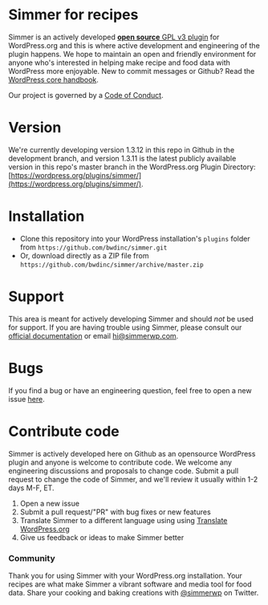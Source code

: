# Simmer for recipes
Simmer is an actively developed [**open source** GPL v3 plugin](https://github.com/simmerwp/simmer/blob/master/license.txt) for WordPress.org and this is where active development and engineering of the plugin happens. We hope to maintain an open and friendly environment for anyone who's interested in helping make recipe and food data with WordPress more enjoyable. New to commit messages or Github? Read the [WordPress core handbook](https://make.wordpress.org/core/handbook/best-practices/commit-messages/).

Our project is governed by a [Code of Conduct](https://github.com/simmerwp/simmer/blob/master/CODE_OF_CONDUCT.md).

# Version
We're currently developing version 1.3.12 in this repo in Github in the development branch, and version 1.3.11 is the latest publicly available version in this repo's master branch in the WordPress.org Plugin Directory: [https://wordpress.org/plugins/simmer/](https://wordpress.org/plugins/simmer/). 

# Installation
 - Clone this repository into your WordPress installation's `plugins` folder from `https://github.com/bwdinc/simmer.git`
 - Or, download directly as a ZIP file from `https://github.com/bwdinc/simmer/archive/master.zip`

# Support
This area is meant for actively developing Simmer and should _not_ be used for support. If you are having trouble using Simmer, please consult our [official documentation](http://docs.simmerwp.com) or email [hi@simmerwp.com](mailto:hi@simmerwp.com). 

# Bugs
If you find a bug or have an engineering question, feel free to open a new issue [here](https://github.com/bwdinc/simmer/issues).

# Contribute code
Simmer is actively developed here on Github as an opensource WordPress plugin and anyone is welcome to contribute code. We welcome any engineering discussions and proposals to change code. Submit a pull request to change the code of Simmer, and we'll review it usually within 1-2 days M-F, ET. 

1. Open a new issue
2. Submit a pull request/"PR" with bug fixes or new features
3. Translate Simmer to a different language using using [Translate WordPress.org](https://translate.wordpress.org/projects/wp-plugins/simmer)
4. Give us feedback or ideas to make Simmer better

### Community
Thank you for using Simmer with your WordPress.org installation. Your recipes are what make Simmer a vibrant software and media tool for food data. Share your cooking and baking creations with [@simmerwp](https://twitter.com/simmerwp) on Twitter.
